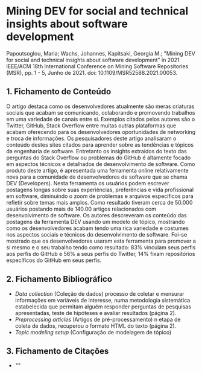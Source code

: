 # Mining DEV for social and technical insights about software development

 Papoutsoglou, Maria; Wachs, Johannes, Kapitsaki, Georgia M.; "Mining DEV for social and technical insights about software development" in 2021 IEEE/ACM 18th International Conference on Mining Software Repositories (MSR), pp. 1 - 5, Junho de 2021. doi: 10.1109/MSR52588.2021.00053.

## 1. Fichamento de Conteúdo

O artigo destaca como os desenvolvedores atualmente são meras criaturas sociais que acabam se comunicando, colaborando e promovendo trabalhos em uma
variedade de canais entre si. Exemplos citados pelos autores são o Twitter, GitHub, Stack Overflow entre muitas outras plataformas que acabam 
oferecendo para os desenvolvedores oportunidades de networking e troca de informações. Os pesquisadores deste artigo analisaram o conteúdo destes sites
citados para aprender sobre as tendências e tópicos da engenharia de software. Entretanto os insights extraídos do texto das perguntas do Stack Overflow 
ou problemas do GitHub é altamente focado em aspectos técnicos e detalhados de desenvolvimento de software. Como produto deste artigo, é apresentada uma 
ferramenta online relativamente nova para a comunidade de desenvolvedores de software que se chama DEV (Developers). Nesta ferramenta os usuários podem escrever 
postagens longas sobre suas experiências, preferências e vida profissional em software, diminuindo o zoom de problemas e arquivos específicos para refletir sobre
temas mais amplos. Como resultado tiveram cerca de 50.000 usuários postando mais de 140.00 artigos relacionados com desenvolvimento de software. Os autores descreveram
os conteúdo das postagens da ferramenta DEV usando um modelo de tópico, mostrando como os desenvolvedores acabam tendo uma rica variedade e costumes nos aspectos 
sociais e técnicos do desenvolvimento de software. Foi-se mostrado que os desenvolvedores usaram esta ferramenta para promover a si mesmo e o seu trabalho tendo como
resultado: 83% vinculam seus perfis aos perfis do GitHub e 56% a seus perfis do Twitter, 14% fixam repositórios específicos do GitHub em seus perfis. 

## 2. Fichamento Bibliográfico 

* _Data collection_ (Coleção de dados) processo de coletar e mensurar informações em variáveis de interesse, numa metodologia sistemática estabelecida que permitam alguém responder perguntas de pesquisas apresentadas, teste de hipóteses e avaliar resultados (página 2).
* _Preprocessing articles_ (Artigos de pré-processamento) n etapa de coleta de dados, recuperou o formato HTML do texto (página 2).
* _Topic modeling setup_ (Configuração de modelagem de tópico)


## 3. Fichamento de Citações 

* _""_
